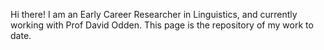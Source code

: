 


Hi there! I am an Early Career Researcher in Linguistics, and currently working with Prof David Odden. This page is the repository of my work to date.   
